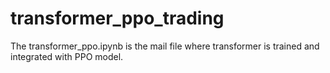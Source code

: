 # transformer_ppo_trading

The transformer_ppo.ipynb is the mail file where transformer is trained and integrated with PPO model.
